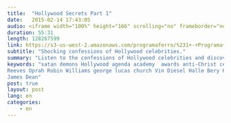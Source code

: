 ```yaml
---
title:  "Hollywood Secrets Part 1"
date:   2015-02-14 17:43:05
audio: <iframe width="100%" height="166" scrolling="no" frameborder="no" src="https://w.soundcloud.com/player/?url=https%3A//api.soundcloud.com/tracks/191936695&amp;color=ff5500&amp;auto_play=false&amp;hide_related=false&amp;show_comments=true&amp;show_user=true&amp;show_reposts=false"></iframe>
duration: 55:31
length: 128267599
link: https://s3-us-west-2.amazonaws.com/programaferro/%231+-+Programa+Ferro+14022015.mp3
subtitle: "Shocking confessions of Hollywood celebrities."
summary: "Listen to the confessions of Hollywood celebrities and discover how they are being used by demonic spirits to usher in the end time agenda of anti-Christ."
keywords: "satan demons Hollywood agenda academy  awards anti-Christ celebrity movie film Johnny Depp Denzel Washington Fairuza Balk Sandra Bullock possessed alester crowly anton levay Keanu 
Reeves Oprah Robin Williams george lucas church Vin Diesel Halle Bery Kevin Bacon Susan Sarandon Rosie O'Donnel Marilyn Monroe 
James Dean"
post: true
layout: post
lang: en
categories:
    - en
---
```




